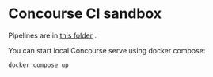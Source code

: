 # Concourse CI sandbox

Pipelines are in [this folder](./pipelines/) .

You can start local Concourse serve using docker compose:
```bash
docker compose up
```
